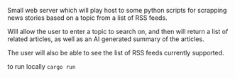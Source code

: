 Small web server which will play host to some 
python scripts for scrapping news stories
based on a topic from a list of RSS feeds.

Will allow the user to enter a topic to search on,
and then will return a list of related articles, as
well as an AI generated summary of the articles.

The user will also be able to see the list of RSS
feeds currently supported.

to run locally `cargo run`